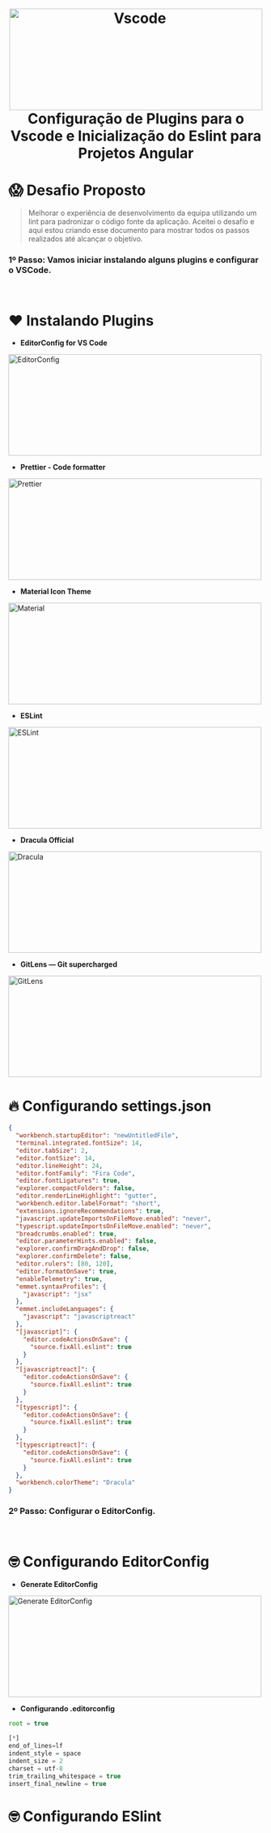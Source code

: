 <h1  align="center">
	<img    alt="Vscode"  width="500" height="200"  src="https://res.cloudinary.com/dpeywfgot/image/upload/v1590162763/vscode-plugins/angular-ts-code1_gkgjjn.png">
	<br/>
	Configuração de Plugins para o Vscode e Inicialização do Eslint para Projetos Angular
</h1>

# 😱 Desafio Proposto

> Melhorar o experiência de desenvolvimento da equipa utilizando um lint para padronizar o código fonte da aplicação. Aceitei o desafio e aqui estou criando esse documento para mostrar todos os passos realizados até alcançar o objetivo.

<h3  >
	1º Passo: Vamos iniciar instalando alguns plugins e configurar o VSCode.
</h3>
<br>

# ❤️ Instalando Plugins

- **EditorConfig for VS Code**

<img    alt="EditorConfig"  width="500" height="200"  src="https://res.cloudinary.com/dpeywfgot/image/upload/v1590163234/vscode-plugins/Editor_config_qwql0j.gif">

- **Prettier - Code formatter**

<img    alt="Prettier"  width="500" height="200"  src="https://res.cloudinary.com/dpeywfgot/image/upload/v1590163489/vscode-plugins/prettier_jsw4z1.gif">

- **Material Icon Theme**

<img    alt="Material"  width="500" height="200"  src="https://res.cloudinary.com/dpeywfgot/image/upload/v1590163656/vscode-plugins/Material_hqv522.gif">

- **ESLint**

<img    alt="ESLint"  width="500" height="200"  src="https://res.cloudinary.com/dpeywfgot/image/upload/v1590164210/vscode-plugins/eslint_q9cvw8.gif">

- **Dracula Official**

<img    alt="Dracula"  width="500" height="200"  src="https://res.cloudinary.com/dpeywfgot/image/upload/v1590164208/vscode-plugins/Dracula_ncqsi8.gif">

- **GitLens — Git supercharged**

<img    alt="GitLens"  width="500" height="200"  src="https://res.cloudinary.com/dpeywfgot/image/upload/v1590164212/vscode-plugins/gitlens_k1vxz3.gif">

# 🔥 Configurando settings.json

```json
{
  "workbench.startupEditor": "newUntitledFile",
  "terminal.integrated.fontSize": 14,
  "editor.tabSize": 2,
  "editor.fontSize": 14,
  "editor.lineHeight": 24,
  "editor.fontFamily": "Fira Code",
  "editor.fontLigatures": true,
  "explorer.compactFolders": false,
  "editor.renderLineHighlight": "gutter",
  "workbench.editor.labelFormat": "short",
  "extensions.ignoreRecommendations": true,
  "javascript.updateImportsOnFileMove.enabled": "never",
  "typescript.updateImportsOnFileMove.enabled": "never",
  "breadcrumbs.enabled": true,
  "editor.parameterHints.enabled": false,
  "explorer.confirmDragAndDrop": false,
  "explorer.confirmDelete": false,
  "editor.rulers": [80, 120],
  "editor.formatOnSave": true,
  "enableTelemetry": true,
  "emmet.syntaxProfiles": {
    "javascript": "jsx"
  },
  "emmet.includeLanguages": {
    "javascript": "javascriptreact"
  },
  "[javascript]": {
    "editor.codeActionsOnSave": {
      "source.fixAll.eslint": true
    }
  },
  "[javascriptreact]": {
    "editor.codeActionsOnSave": {
      "source.fixAll.eslint": true
    }
  },
  "[typescript]": {
    "editor.codeActionsOnSave": {
      "source.fixAll.eslint": true
    }
  },
  "[typescriptreact]": {
    "editor.codeActionsOnSave": {
      "source.fixAll.eslint": true
    }
  },
  "workbench.colorTheme": "Dracula"
}
```

<h3  >
	2º Passo: Configurar o EditorConfig.
</h3>
<br>

# 🤓 Configurando EditorConfig

- **Generate EditorConfig**

<img    alt="Generate EditorConfig"  width="500" height="200"  src="https://res.cloudinary.com/dpeywfgot/image/upload/v1590167481/vscode-plugins/generateEditorConfig_mpvv5t.gif">

- **Configurando .editorconfig**

```javascript
root = true

[*]
end_of_lines=lf
indent_style = space
indent_size = 2
charset = utf-8
trim_trailing_whitespace = true
insert_final_newline = true
```

# 🤓 Configurando ESlint
